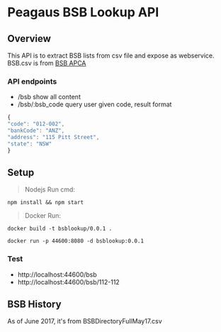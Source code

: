 Peagaus BSB Lookup API
====================

Overview
---------------------

This API is to extract BSB lists from csv file and expose as webservice.
BSB.csv is from [BSB APCA](http://bsb.apca.com.au/)

### API endpoints 
- /bsb            show all content
- /bsb/:bsb_code  query user given code, result format 

```javascript
{
"code": "012-002",
"bankCode": "ANZ",
"address": "115 Pitt Street",
"state": "NSW"
}
```

## Setup 

>Nodejs Run cmd:

`npm install && npm start` 

>Docker Run:

`docker build -t bsblookup/0.0.1 .`

`docker run -p 44600:8080 -d bsblookup:0.0.1`

### Test

- http://localhost:44600/bsb
- http://localhost:44600/bsb/112-112

## BSB History
As of June 2017, it's from BSBDirectoryFullMay17.csv
